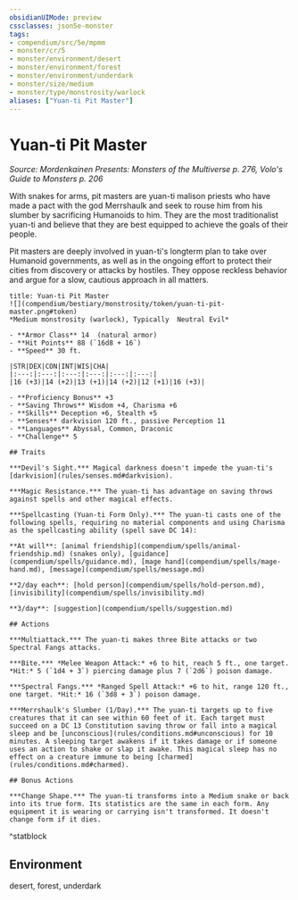 ```yaml
---
obsidianUIMode: preview
cssclasses: json5e-monster
tags:
- compendium/src/5e/mpmm
- monster/cr/5
- monster/environment/desert
- monster/environment/forest
- monster/environment/underdark
- monster/size/medium
- monster/type/monstrosity/warlock
aliases: ["Yuan-ti Pit Master"]
---
```

# Yuan-ti Pit Master
*Source: Mordenkainen Presents: Monsters of the Multiverse p. 276, Volo's Guide to Monsters p. 206*  

With snakes for arms, pit masters are yuan-ti malison priests who have made a pact with the god Merrshaulk and seek to rouse him from his slumber by sacrificing Humanoids to him. They are the most traditionalist yuan-ti and believe that they are best equipped to achieve the goals of their people.

Pit masters are deeply involved in yuan-ti's longterm plan to take over Humanoid governments, as well as in the ongoing effort to protect their cities from discovery or attacks by hostiles. They oppose reckless behavior and argue for a slow, cautious approach in all matters.

```ad-statblock
title: Yuan-ti Pit Master
![](compendium/bestiary/monstrosity/token/yuan-ti-pit-master.png#token)
*Medium monstrosity (warlock), Typically  Neutral Evil*

- **Armor Class** 14  (natural armor)
- **Hit Points** 88 (`16d8 + 16`)
- **Speed** 30 ft.

|STR|DEX|CON|INT|WIS|CHA|
|:---:|:---:|:---:|:---:|:---:|:---:|
|16 (+3)|14 (+2)|13 (+1)|14 (+2)|12 (+1)|16 (+3)|

- **Proficiency Bonus** +3
- **Saving Throws** Wisdom +4, Charisma +6
- **Skills** Deception +6, Stealth +5
- **Senses** darkvision 120 ft., passive Perception 11
- **Languages** Abyssal, Common, Draconic
- **Challenge** 5

## Traits

***Devil's Sight.*** Magical darkness doesn't impede the yuan-ti's [darkvision](rules/senses.md#darkvision).

***Magic Resistance.*** The yuan-ti has advantage on saving throws against spells and other magical effects.

***Spellcasting (Yuan-ti Form Only).*** The yuan-ti casts one of the following spells, requiring no material components and using Charisma as the spellcasting ability (spell save DC 14):

**At will**: [animal friendship](compendium/spells/animal-friendship.md) (snakes only), [guidance](compendium/spells/guidance.md), [mage hand](compendium/spells/mage-hand.md), [message](compendium/spells/message.md)

**2/day each**: [hold person](compendium/spells/hold-person.md), [invisibility](compendium/spells/invisibility.md)

**3/day**: [suggestion](compendium/spells/suggestion.md)

## Actions

***Multiattack.*** The yuan-ti makes three Bite attacks or two Spectral Fangs attacks.

***Bite.*** *Melee Weapon Attack:* +6 to hit, reach 5 ft., one target. *Hit:* 5 (`1d4 + 3`) piercing damage plus 7 (`2d6`) poison damage.

***Spectral Fangs.*** *Ranged Spell Attack:* +6 to hit, range 120 ft., one target. *Hit:* 16 (`3d8 + 3`) poison damage.

***Merrshaulk's Slumber (1/Day).*** The yuan-ti targets up to five creatures that it can see within 60 feet of it. Each target must succeed on a DC 13 Constitution saving throw or fall into a magical sleep and be [unconscious](rules/conditions.md#unconscious) for 10 minutes. A sleeping target awakens if it takes damage or if someone uses an action to shake or slap it awake. This magical sleep has no effect on a creature immune to being [charmed](rules/conditions.md#charmed).

## Bonus Actions

***Change Shape.*** The yuan-ti transforms into a Medium snake or back into its true form. Its statistics are the same in each form. Any equipment it is wearing or carrying isn't transformed. It doesn't change form if it dies.
```
^statblock

## Environment

desert, forest, underdark